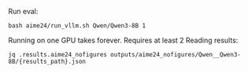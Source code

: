 
Run eval:

```
bash aime24/run_vllm.sh Qwen/Qwen3-8B 1
```

Running on one GPU takes forever. Requires at least 2
Reading results:

```
jq .results.aime24_nofigures outputs/aime24_nofigures/Qwen__Qwen3-8B/{results_path}.json
```
